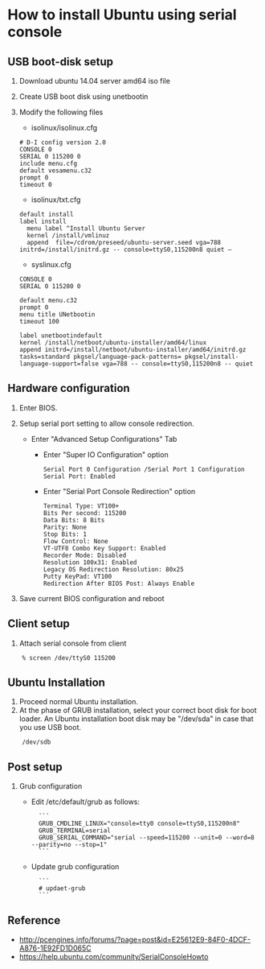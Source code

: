 How to install Ubuntu using serial console
==========================================

USB boot-disk setup
------------------------------------------

1. Download ubuntu 14.04 server amd64 iso file
2. Create USB boot disk using unetbootin
3. Modify the following files

	- isolinux/isolinux.cfg

	```
	# D-I config version 2.0
	CONSOLE 0
	SERIAL 0 115200 0
	include menu.cfg
	default vesamenu.c32
	prompt 0
	timeout 0
	```
	- isolinux/txt.cfg

	```
	default install
	label install
	  menu label ^Install Ubuntu Server
	  kernel /install/vmlinuz
	  append  file=/cdrom/preseed/ubuntu-server.seed vga=788 initrd=/install/initrd.gz -- console=ttyS0,115200n8 quiet –
	```
	
	- syslinux.cfg
	
	```
	CONSOLE 0
	SERIAL 0 115200 0
	
	default menu.c32
	prompt 0
	menu title UNetbootin
	timeout 100
	
	label unetbootindefault
	kernel /install/netboot/ubuntu-installer/amd64/linux
	append initrd=/install/netboot/ubuntu-installer/amd64/initrd.gz tasks=standard pkgsel/language-pack-patterns= pkgsel/install-language-support=false vga=788 -- console=ttyS0,115200n8 -- quiet
	```

Hardware configuration
------------------------------------------
1. Enter BIOS.
2. Setup serial port setting to allow console redirection.

	- Enter "Advanced Setup Configurations" Tab

	    - Enter "Super IO Configuration" option

			```
			Serial Port 0 Configuration /Serial Port 1 Configuration
			Serial Port: Enabled
			```
			
		- Enter "Serial Port Console Redirection" option

			```
			Terminal Type: VT100+
			Bits Per second: 115200
			Data Bits: 8 Bits
			Parity: None
			Stop Bits: 1
			Flow Control: None
			VT-UTF8 Combo Key Support: Enabled
			Recorder Mode: Disabled
			Resolution 100x31: Enabled
			Legacy OS Redirection Resolution: 80x25
			Putty KeyPad: VT100
			Redirection After BIOS Post: Always Enable
			```
			
3. Save current BIOS configuration and reboot

Client setup
------------------------------------------
1. Attach serial console from client

```
	% screen /dev/ttyS0 115200
```

Ubuntu Installation
------------------------------------------
1. Proceed normal Ubuntu installation.
2. At the phase of GRUB installation, select your correct boot disk for boot loader.
An Ubuntu installation boot disk may be "/dev/sda" in case that you use USB boot.

```
	/dev/sdb
```

Post setup 
------------------------------------------
1. Grub configuration

	- Edit /etc/default/grub as follows:

			```
			GRUB_CMDLINE_LINUX="console=tty0 console=ttyS0,115200n8"
			GRUB_TERMINAL=serial
			GRUB_SERIAL_COMMAND="serial --speed=115200 --unit=0 --word=8 --parity=no --stop=1"
			```
	
	- Update grub configuration

			```
			# updaet-grub
			```

Reference
------------------------------------------
- http://pcengines.info/forums/?page=post&id=E25612E9-84F0-4DCF-A876-1E92FD1D065C
- https://help.ubuntu.com/community/SerialConsoleHowto
